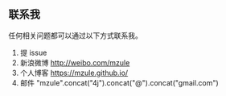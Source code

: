 

## 联系我

任何相关问题都可以通过以下方式联系我。

1. 提 issue
1. 新浪微博 http://weibo.com/mzule
1. 个人博客 https://mzule.github.io/
1. 邮件 "mzule".concat("4j").concat("@").concat("gmail.com")
